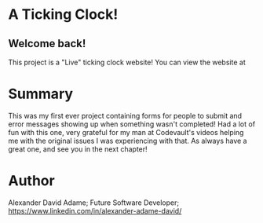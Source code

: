 # A Ticking Clock!

## Welcome back!
This project is a "Live" ticking clock website! You can view the website at 

# Summary
This was my first ever project containing forms for people to submit and error messages showing up when something wasn't completed! 
Had a lot of fun with this one, very grateful for my man at Codevault's videos helping me with the original issues I was experiencing with that.
As always have a great one, and see you in the next chapter!

# Author
Alexander David Adame; Future Software Developer; https://www.linkedin.com/in/alexander-adame-david/
